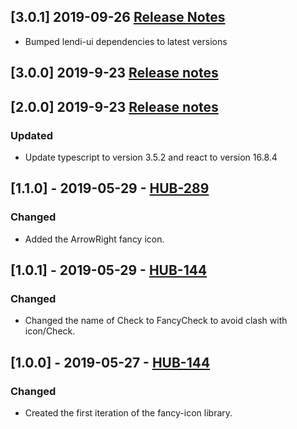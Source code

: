 ## [3.0.1] 2019-09-26 [Release Notes](https://creditandfinance.atlassian.net/wiki/spaces/HUB/pages/803930391/Upcoming+Major+Changes)
- Bumped lendi-ui dependencies to latest versions

## [3.0.0] 2019-9-23 [Release notes](https://creditandfinance.atlassian.net/wiki/spaces/HUB/pages/803930391/Upcoming+Major+Changes)

## [2.0.0] 2019-9-23 [Release notes](https://creditandfinance.atlassian.net/wiki/spaces/HUB/pages/803930391/Upcoming+Major+Changes)
### Updated 
- Update typescript to version 3.5.2 and react to version 16.8.4

## [1.1.0] - 2019-05-29 - [HUB-289](https://creditandfinance.atlassian.net/browse/HUB-289)
### Changed
- Added the ArrowRight fancy icon.

## [1.0.1] - 2019-05-29 - [HUB-144](https://creditandfinance.atlassian.net/browse/HUB-144)
### Changed
- Changed the name of Check to FancyCheck to avoid clash with icon/Check.

## [1.0.0] - 2019-05-27 - [HUB-144](https://creditandfinance.atlassian.net/browse/HUB-144)
### Changed
- Created the first iteration of the fancy-icon library.
